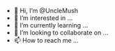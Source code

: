 - 👋 Hi, I’m @UncleMush
- 👀 I’m interested in ...
- 🌱 I’m currently learning ...
- 💞️ I’m looking to collaborate on ...
- 📫 How to reach me ...

<!---
UncleMush/UncleMush is a ✨ special ✨ repository because its `README.md` (this file) appears on your GitHub profile.
You can click the Preview link to take a look at your changes.
--->

